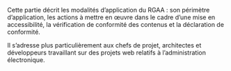 Cette partie décrit les modalités d’application du RGAA : son périmètre d’application, les actions à mettre en œuvre dans le cadre d’une mise en accessibilité, la vérification de conformité des contenus et la déclaration de conformité.

Il s’adresse plus particulièrement aux chefs de projet, architectes et développeurs travaillant sur des projets web relatifs à l’administration électronique.
